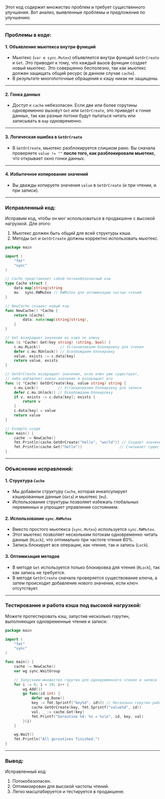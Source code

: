 Этот код содержит множество проблем и требует существенного улучшения. Вот анализ, выявленные проблемы и предложения по улучшению.

---

### Проблемы в коде:

#### 1. **Объявление мьютекса внутри функций**
   - Мьютекс (`var m sync.Mutex`) объявляется внутри функций `GetOrCreate` и `Get`. Это приводит к тому, что каждый вызов функции создает новый мьютекс. Это совершенно бесполезно, так как мьютекс должен защищать общий ресурс (в данном случае `cache`).
   - В результате многопоточные обращения к кэшу никак не защищены.

---

#### 2. **Гонка данных**
   - Доступ к `cache` небезопасен. Если две или более горутины одновременно вызовут `Get` или `GetOrCreate`, это приведет к гонке данных, так как разные потоки будут пытаться читать или записывать в `map` одновременно.

---

#### 3. **Логическая ошибка в `GetOrCreate`**
   - В `GetOrCreate`, мьютекс разблокируется слишком рано. Вы сначала проверяете `value != ""` **после того, как разблокировали мьютекс**, что открывает окно гонки данных.

---

#### 4. **Избыточное копирование значений**
   - Вы дважды копируете значения `value` в `GetOrCreate` (и при чтении, и при записи).

---

### Исправленный код:

Исправим код, чтобы он мог использоваться в продакшене с высокой нагрузкой. Для этого:
1. Мьютекс должен быть общий для всей структуры кэша.
2. Методы `Get` и `GetOrCreate` должны корректно использовать мьютекс.

```go
package main

import (
	"fmt"
	"sync"
)

// Cache представляет собой потокобезопасный кэш
type Cache struct {
	data map[string]string
	mu   sync.RWMutex // RWMutex для оптимизации частых чтений
}

// NewCache создает новый кэш
func NewCache() *Cache {
	return &Cache{
		data: make(map[string]string),
	}
}

// Get возвращает значение из кэша по ключу
func (c *Cache) Get(key string) (string, bool) {
	c.mu.RLock()         // Устанавливаем блокировку для чтения
	defer c.mu.RUnlock() // Освобождаем блокировку
	value, exists := c.data[key]
	return value, exists
}

// GetOrCreate возвращает значение, если ключ уже существует,
// либо добавляет новое значение и возвращает его
func (c *Cache) GetOrCreate(key, value string) string {
	c.mu.Lock()         // Устанавливаем блокировку для записи
	defer c.mu.Unlock() // Освобождаем блокировку
	if v, exists := c.data[key]; exists {
		return v
	}
	c.data[key] = value
	return value
}

// Example usage
func main() {
	cache := NewCache()
	fmt.Println(cache.GetOrCreate("hello", "world")) // Создает значение
	fmt.Println(cache.Get("hello"))                 // Считывает существующее значение
}
```

---

### Объяснение исправлений:

#### 1. **Структура `Cache`**
   - Мы добавили структуру `Cache`, которая инкапсулирует кэшированные данные (`data`) и мьютекс (`mu`).
   - Использование структуры позволяет избежать глобальных переменных и упрощает управление состоянием.

#### 2. **Использование `sync.RWMutex`**
   - Вместо простого мьютекса (`sync.Mutex`) используется `sync.RWMutex`. 
   - Этот мьютекс позволяет нескольким потокам одновременно читать данные (`RLock`), что оптимально при частоте чтения 80%.
   - Запись блокирует все операции, как чтение, так и запись (`Lock`).

#### 3. **Оптимизация методов**
   - В методе `Get` используется только блокировка для чтения (`RLock`), так как запись не требуется.
   - В методе `GetOrCreate` сначала проверяется существование ключа, а затем происходит добавление нового значения, если ключ отсутствует.

---

### Тестирование и работа кэша под высокой нагрузкой:

Можете протестировать кэш, запустив несколько горутин, выполняющих одновременные чтения и записи:

```go
package main

import (
	"fmt"
	"sync"
)

func main() {
	cache := NewCache()
	var wg sync.WaitGroup

	// Запускаем множество горутин для одновременного чтения и записи
	for i := 0; i < 10; i++ {
		wg.Add(1)
		go func(id int) {
			defer wg.Done()
			key := fmt.Sprintf("key%d", id%3) // Несколько горутин работают с одними и теми же ключами
			cache.GetOrCreate(key, fmt.Sprintf("value%d", id))
			val, _ := cache.Get(key)
			fmt.Printf("Goroutine %d: %s = %s\n", id, key, val)
		}(i)
	}

	wg.Wait()
	fmt.Println("All goroutines finished.")
}
```

---

### Вывод:

Исправленный код:
1. Потокобезопасен.
2. Оптимизирован для высокой частоты чтений.
3. Легко масштабируется и тестируется в продакшене.